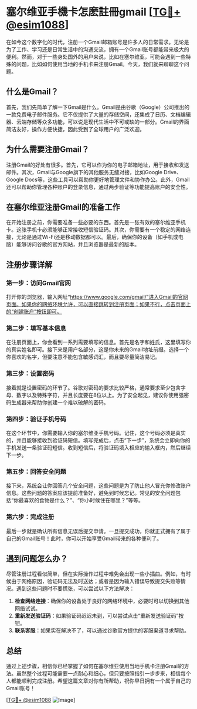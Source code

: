 # 塞尔维亚手機卡怎麽註冊gmail [[TG💪+ @esim1088](https://t.me/s/esim1088)]

在如今这个数字化的时代，注册一个Gmail邮箱账号是许多人的日常需求。无论是为了工作、学习还是日常生活中的沟通交流，拥有一个Gmail账号都能带来极大的便利。然而，对于一些身处国外的用户来说，比如在塞尔维亚，可能会遇到一些特殊的问题，比如如何使用当地的手机卡来注册Gmail。今天，我们就来聊聊这个问题。

## 什么是Gmail？

首先，我们先简单了解一下Gmail是什么。Gmail是由谷歌（Google）公司推出的一款免费电子邮件服务。它不仅提供了大量的存储空间，还集成了日历、文档编辑器、云端存储等众多功能，可以说是现代生活中不可或缺的一部分。Gmail的界面简洁友好，操作方便快捷，因此受到了全球用户的广泛欢迎。

## 为什么需要注册Gmail？

注册Gmail的好处有很多。首先，它可以作为你的电子邮箱地址，用于接收和发送邮件。其次，Gmail与Google旗下的其他服务无缝对接，比如Google Drive、Google Docs等，这些工具可以帮助你更好地管理文件和协作办公。此外，Gmail还可以帮助你管理各种账户的登录信息，通过两步验证等功能提高账户的安全性。

## 在塞尔维亚注册Gmail的准备工作

在开始注册之前，你需要准备一些必要的东西。首先是一张有效的塞尔维亚手机卡。这张手机卡必须能够正常接收短信验证码。其次，你需要有一个稳定的网络连接，无论是通过Wi-Fi还是移动数据都可以。最后，确保你的设备（如手机或电脑）能够访问谷歌的官方网站，并且浏览器是最新的版本。

## 注册步骤详解

### 第一步：访问Gmail官网

打开你的浏览器，输入网址“https://www.google.com/gmail/”进入Gmail的官网页面。如果你的网络环境允许，可以直接跳转到注册页面；如果不行，点击页面上的“创建账户”按钮即可。

### 第二步：填写基本信息

在注册页面上，你会看到一系列需要填写的信息。首先是名字和姓氏，这里填写你的真实姓名即可。接下来是用户名部分，这是你未来的Gmail地址前缀。选择一个你喜欢的名字，但要注意不能包含敏感词汇，而且要尽量简洁易记。

### 第三步：设置密码

接着就是设置密码的环节了。谷歌对密码的要求比较严格，通常要求至少包含字母、数字以及特殊字符，并且长度要在8位以上。为了安全起见，建议你使用强密码生成器来帮助你创建一个难以破解的密码。

### 第四步：验证手机号码

在这个环节中，你需要输入你的塞尔维亚手机号码。记住，这个号码必须是真实的，并且能够接收到验证码短信。填写完成后，点击“下一步”，系统会立即向你的手机发送一条验证码短信。收到短信后，将验证码填入相应的输入框内，然后继续下一步。

### 第五步：回答安全问题

接下来，系统会让你回答几个安全问题，这些问题是为了防止他人冒充你修改账户信息。这些问题的答案应该提前准备好，避免到时候忘记。常见的安全问题包括“你最喜欢的食物是什么？”、“你小时候住在哪里？”等等。

### 第六步：完成注册

最后一步就是确认所有信息无误后提交申请。一旦提交成功，你就正式拥有了属于自己的Gmail账号！此时，你可以开始享受Gmail带来的各种便利了。

## 遇到问题怎么办？

尽管注册过程看似简单，但在实际操作过程中难免会出现一些小插曲。例如，有时候由于网络原因，验证码无法及时送达；或者是因为输入错误导致提交失败等情况。遇到这些问题时不要慌张，可以尝试以下方法解决：

1. **检查网络连接**：确保你的设备处于良好的网络环境中，必要时可以切换到其他网络试试。
2. **重新发送验证码**：如果验证码迟迟未到，可以尝试点击“重新发送验证码”按钮。
3. **联系客服**：如果实在解决不了，可以通过谷歌官方提供的客服渠道寻求帮助。

## 总结

通过上述步骤，相信你已经掌握了如何在塞尔维亚使用当地手机卡注册Gmail的方法。虽然整个过程可能需要一点耐心和细心，但只要按照指引一步步来，相信每个人都能顺利完成注册。希望这篇文章对你有所帮助，祝你早日拥有一个属于自己的Gmail账号！

[[TG💪+ @esim1088](https://t.me/s/esim1088) ![Image](https://i.postimg.cc/4NQfJmqS/Snipaste-2025-05-13-00-14-12.png)]